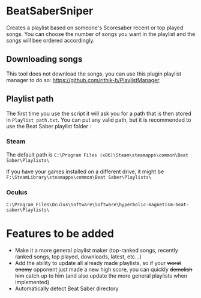 # BeatSaberSniper

Creates a playlist based on someone's Scoresaber recent or top played songs.
You can choose the number of songs you want in the playlist and the songs will bee ordered accordingly.

## Downloading songs
This tool does not download the songs, you can use this plugin playlist manager to do so: https://github.com/rithik-b/PlaylistManager

## Playlist path
The first time you use the script it will ask you for a path that is then stored in `Playlist path.txt`. You can put any valid path, but it is recommended to use the Beat Saber playlist folder :

### Steam
The default path is
`C:\Program Files (x86)\Steam\steamapps\common\Beat Saber\Playlists\`

If you have your games installed on a different drive, it might be
`F:\SteamLibrary\steamapps\common\Beat Saber\Playlists\`

### Oculus
`C:\Program Files\Oculus\Software\Software\hyperbolic-magnetism-beat-saber\Playlists\`

# Features to be added
* Make it a more general playlist maker (top-ranked songs, recently ranked songs, top played, downloads, latest, etc...)
* Add the ability to update all already made playlists, so if your ~~worst enemy~~ opponent just made a new high score, you can quickly ~~demolish him~~ catch up to him (and also update the more general playlists when implemented)
* Automatically detect Beat Saber directory
